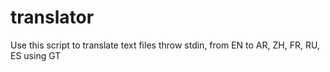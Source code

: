 # translator

Use this script to translate text files throw stdin, from EN to AR, ZH, FR, RU, ES using GT

